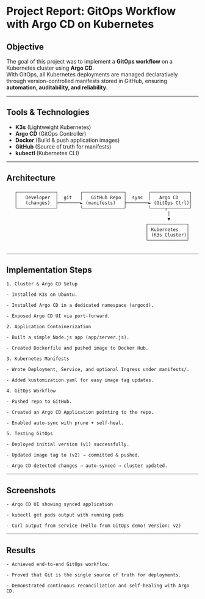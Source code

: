 # Project Report: GitOps Workflow with Argo CD on Kubernetes

## Objective
The goal of this project was to implement a **GitOps workflow** on a Kubernetes cluster using **Argo CD**.  
With GitOps, all Kubernetes deployments are managed declaratively through version-controlled manifests stored in GitHub, ensuring **automation, auditability, and reliability**.

---

## Tools & Technologies
- **K3s** (Lightweight Kubernetes)
- **Argo CD** (GitOps Controller)
- **Docker** (Build & push application images)
- **GitHub** (Source of truth for manifests)
- **kubectl** (Kubernetes CLI)

---

## Architecture

```text
   ┌──────────────┐        ┌───────────────┐        ┌──────────────┐
   │   Developer  │  git   │   GitHub Repo │  sync  │   Argo CD    │
   │   (changes)  ├────────► (manifests)   ├────────► (GitOps Ctrl)│
   └──────────────┘        └───────────────┘        └─────┬────────┘
                                                           │
                                                           ▼
                                                   ┌──────────────┐
                                                   │ Kubernetes   │
                                                   │ (K3s Cluster)│
                                                   └──────────────┘


```

---

## Implementation Steps
```text
1. Cluster & Argo CD Setup

- Installed K3s on Ubuntu.

- Installed Argo CD in a dedicated namespace (argocd).

- Exposed Argo CD UI via port-forward.

2. Application Containerization

- Built a simple Node.js app (app/server.js).

- Created Dockerfile and pushed image to Docker Hub.

3. Kubernetes Manifests

- Wrote Deployment, Service, and optional Ingress under manifests/.

- Added kustomization.yaml for easy image tag updates.

4. GitOps Workflow

- Pushed repo to GitHub.

- Created an Argo CD Application pointing to the repo.

- Enabled auto-sync with prune + self-heal.

5. Testing GitOps

- Deployed initial version (v1) successfully.

- Updated image tag to (v2) → committed & pushed.

- Argo CD detected changes → auto-synced → cluster updated.
```

---

## Screenshots
```text
- Argo CD UI showing synced application

- kubectl get pods output with running pods

- Curl output from service (Hello from GitOps demo! Version: v2)
```

---

## Results
```text
- Achieved end-to-end GitOps workflow.

- Proved that Git is the single source of truth for deployments.

- Demonstrated continuous reconciliation and self-healing with Argo CD.
```
